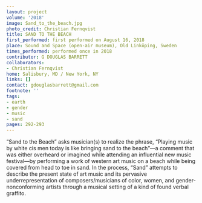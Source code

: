 ```yaml
---
layout: project
volume: '2018'
image: Sand_to_the_beach.jpg
photo_credit: Christian Fernqvist
title: SAND TO THE BEACH
first_performed: first performed on August 16, 2018
place: Sound and Space (open-air museum), Old Linköping, Sweden
times_performed: performed once in 2018
contributor: G DOUGLAS BARRETT
collaborators:
- Christian Fernqvist
home: Salisbury, MD / New York, NY
links: []
contact: gdouglasbarrett@gmail.com
footnote: ''
tags:
- earth
- gender
- music
- sand
pages: 292-293
---
```



“Sand to the Beach” asks musician(s) to realize the phrase, “Playing music by white cis men today is like bringing sand to the beach”—a comment that was either overheard or imagined while attending an influential new music festival—by performing a work of western art music on a beach while being covered from head to toe in sand. In the process, “Sand” attempts to describe the present state of art music and its pervasive underrepresentation of composers/musicians of color, women, and gender-nonconforming artists through a musical setting of a kind of found verbal graffito.

